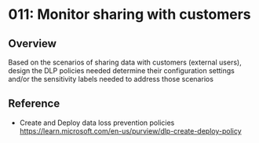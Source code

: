# 011: Monitor sharing with customers

## Overview

Based on the scenarios of sharing data with customers (external users), design the DLP policies needed  determine their configuration settings and/or the sensitivity labels needed to address those scenarios

## Reference

* Create and Deploy data loss prevention policies https://learn.microsoft.com/en-us/purview/dlp-create-deploy-policy

